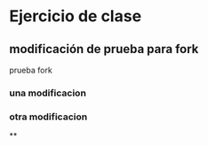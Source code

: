 # Ejercicio de clase

## modificación de prueba para fork
prueba fork
### una modificacion

### otra modificacion
**
